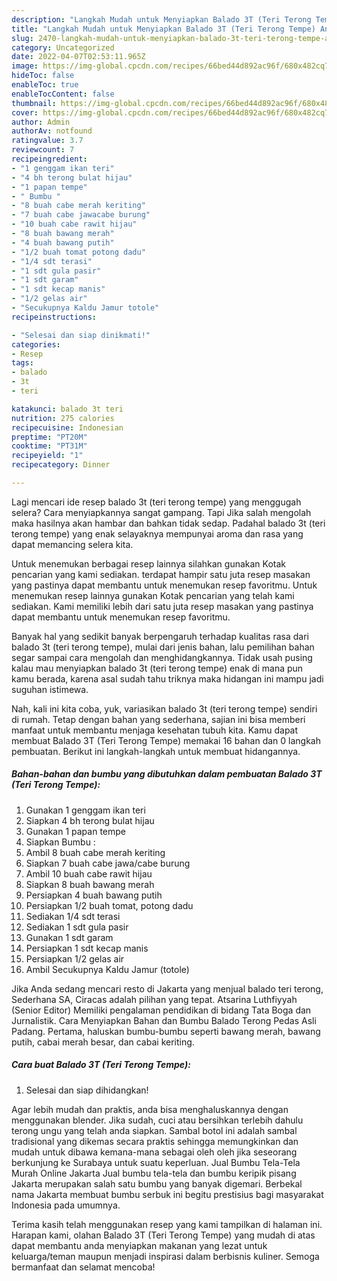 ```yaml
---
description: "Langkah Mudah untuk Menyiapkan Balado 3T (Teri Terong Tempe) Anti Gagal"
title: "Langkah Mudah untuk Menyiapkan Balado 3T (Teri Terong Tempe) Anti Gagal"
slug: 2470-langkah-mudah-untuk-menyiapkan-balado-3t-teri-terong-tempe-anti-gagal
category: Uncategorized
date: 2022-04-07T02:53:11.965Z
image: https://img-global.cpcdn.com/recipes/66bed44d892ac96f/680x482cq70/balado-3t-teri-terong-tempe-foto-resep-utama.jpg
hideToc: false
enableToc: true
enableTocContent: false
thumbnail: https://img-global.cpcdn.com/recipes/66bed44d892ac96f/680x482cq70/balado-3t-teri-terong-tempe-foto-resep-utama.jpg
cover: https://img-global.cpcdn.com/recipes/66bed44d892ac96f/680x482cq70/balado-3t-teri-terong-tempe-foto-resep-utama.jpg
author: Admin
authorAv: notfound
ratingvalue: 3.7
reviewcount: 7
recipeingredient:
- "1 genggam ikan teri"
- "4 bh terong bulat hijau"
- "1 papan tempe"
- " Bumbu "
- "8 buah cabe merah keriting"
- "7 buah cabe jawacabe burung"
- "10 buah cabe rawit hijau"
- "8 buah bawang merah"
- "4 buah bawang putih"
- "1/2 buah tomat potong dadu"
- "1/4 sdt terasi"
- "1 sdt gula pasir"
- "1 sdt garam"
- "1 sdt kecap manis"
- "1/2 gelas air"
- "Secukupnya Kaldu Jamur totole"
recipeinstructions:

- "Selesai dan siap dinikmati!"
categories:
- Resep
tags:
- balado
- 3t
- teri

katakunci: balado 3t teri 
nutrition: 275 calories
recipecuisine: Indonesian
preptime: "PT20M"
cooktime: "PT31M"
recipeyield: "1"
recipecategory: Dinner

---
```



Lagi mencari ide resep balado 3t (teri terong tempe) yang menggugah selera? Cara menyiapkannya sangat gampang. Tapi Jika salah mengolah maka hasilnya akan hambar dan bahkan tidak sedap. Padahal balado 3t (teri terong tempe) yang enak selayaknya mempunyai aroma dan rasa yang dapat memancing selera kita.


Untuk menemukan berbagai resep lainnya silahkan gunakan Kotak pencarian yang kami sediakan. terdapat hampir satu juta resep masakan yang pastinya dapat membantu untuk menemukan resep favoritmu. Untuk menemukan resep lainnya gunakan Kotak pencarian yang telah kami sediakan. Kami memiliki lebih dari satu juta resep masakan yang pastinya dapat membantu untuk menemukan resep favoritmu.

Banyak hal yang sedikit banyak berpengaruh terhadap kualitas rasa dari balado 3t (teri terong tempe), mulai dari jenis bahan, lalu pemilihan bahan segar sampai cara mengolah dan menghidangkannya. Tidak usah pusing kalau mau menyiapkan balado 3t (teri terong tempe) enak di mana pun kamu berada, karena asal sudah tahu triknya maka hidangan ini mampu jadi suguhan istimewa.


Nah, kali ini kita coba, yuk, variasikan balado 3t (teri terong tempe) sendiri di rumah. Tetap dengan bahan yang sederhana, sajian ini bisa memberi manfaat untuk membantu menjaga kesehatan tubuh kita. Kamu dapat membuat Balado 3T (Teri Terong Tempe) memakai 16 bahan dan 0 langkah pembuatan. Berikut ini langkah-langkah untuk membuat hidangannya.

<!--inarticleads1-->

##### Bahan-bahan dan bumbu yang dibutuhkan dalam pembuatan Balado 3T (Teri Terong Tempe):

1. Gunakan 1 genggam ikan teri
1. Siapkan 4 bh terong bulat hijau
1. Gunakan 1 papan tempe
1. Siapkan  Bumbu :
1. Ambil 8 buah cabe merah keriting
1. Siapkan 7 buah cabe jawa/cabe burung
1. Ambil 10 buah cabe rawit hijau
1. Siapkan 8 buah bawang merah
1. Persiapkan 4 buah bawang putih
1. Persiapkan 1/2 buah tomat, potong dadu
1. Sediakan 1/4 sdt terasi
1. Sediakan 1 sdt gula pasir
1. Gunakan 1 sdt garam
1. Persiapkan 1 sdt kecap manis
1. Persiapkan 1/2 gelas air
1. Ambil Secukupnya Kaldu Jamur (totole)


Jika Anda sedang mencari resto di Jakarta yang menjual balado teri terong, Sederhana SA, Ciracas adalah pilihan yang tepat. Atsarina Luthfiyyah (Senior Editor) Memiliki pengalaman pendidikan di bidang Tata Boga dan Jurnalistik. Cara Menyiapkan Bahan dan Bumbu Balado Terong Pedas Asli Padang. Pertama, haluskan bumbu-bumbu seperti bawang merah, bawang putih, cabai merah besar, dan cabai keriting. 

<!--inarticleads2-->

##### Cara buat Balado 3T (Teri Terong Tempe):


1. Selesai dan siap dihidangkan!

Agar lebih mudah dan praktis, anda bisa menghaluskannya dengan menggunakan blender. Jika sudah, cuci atau bersihkan terlebih dahulu terong ungu yang telah anda siapkan. Sambal botol ini adalah sambal tradisional yang dikemas secara praktis sehingga memungkinkan dan mudah untuk dibawa kemana-mana sebagai oleh oleh jika seseorang berkunjung ke Surabaya untuk suatu keperluan. Jual Bumbu Tela-Tela Murah Online Jakarta Jual bumbu tela-tela dan bumbu keripik pisang Jakarta merupakan salah satu bumbu yang banyak digemari. Berbekal nama Jakarta membuat bumbu serbuk ini begitu prestisius bagi masyarakat Indonesia pada umumnya. 

Terima kasih telah menggunakan resep yang kami tampilkan di halaman ini. Harapan kami, olahan Balado 3T (Teri Terong Tempe) yang mudah di atas dapat membantu anda menyiapkan makanan yang lezat untuk keluarga/teman maupun menjadi inspirasi dalam berbisnis kuliner. Semoga bermanfaat dan selamat mencoba!
